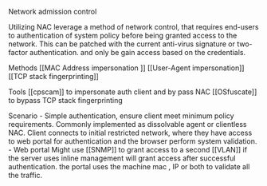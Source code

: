Network admission control 

Utilizing NAC leverage a method of network control, that requires end-users to authentication of system policy before being granted access to the network. 
This can be patched with the current anti-virus signature  or two-factor authentication. 
and only be gain access based on the credentials. 

Methods
	[[MAC Address impersonation ]]
	[[User-Agent impersonation]]
	[[TCP stack fingerprinting]]
	
Tools
	[[cpscam]] to impersonate auth client and by pass NAC
	[[OSfuscate]] to bypass TCP stack fingerprinting
	
Scenario 
	- Simple authentication, ensure client meet minimum policy requirements. 
	Commonly implemented as dissolvable agent or clientless NAC.
	Client connects to initial restricted network, where they have access to web portal for authentication and the browser perform system validation. 
	- Web portal 
		Might use [[SNMP]] to grant access to a second [[VLAN]]
		if the server uses inline management will grant access after successful authentication. the portal uses the machine mac , IP or both to validate all the traffic. 
		